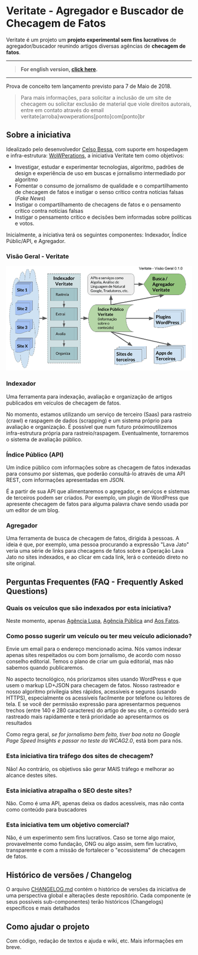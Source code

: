 # Veritate - Agregador e Buscador de Checagem de Fatos

Veritate é um projeto um **projeto experimental sem fins lucrativos** de agregador/buscador reunindo artigos diversas agências de **checagem de fatos**.
<hr>

> **For english version, [click here](README-EN.md).**

<hr>

Prova de conceito tem lançamento previsto para 7 de Maio de 2018.

> Para mais informações, para solicitar a inclusão de um site de checagem ou solicitar exclusão de material que viole direitos autorais, entre em contato através do email veritate{arroba}wowperations[ponto]com[ponto]br

## Sobre a iniciativa

Idealizado pelo desenvolvedor <a href="https://www.celsobessa.com.br">Celso Bessa</a>, com suporte em hospedagem e infra-estrutura: <a href="https://www.wowperations.com.br">WoWPerations</a>, a iniciativa  Veritate tem como objetivos:

- Investigar, estudar e experimentar tecnologias, algoritmo, padrões de design e experiência de uso em buscas e jornalismo intermediado por algoritmo
- Fomentar o consumo de jornalismo de qualidade e o compartilhamento de checagem de fatos e instigar o senso crítico contra notícias falsas (_Fake News_)
- Instigar o compartilhamento de checagens de fatos e o pensamento crítico contra notícias falsas
- Instigar o pensamento crítico e decisões bem informadas sobre políticas e votos.

Inicialmente, a iniciativa terá os seguintes componentes: Indexador, Índice Públic/API, e Agregador.

### Visão Geral - Veritate

![Diagrama com Visão Geral da Iniciativa Veritate - Versão 0.1.0](images/veritate-diagrama-visao-geral-0.1.0.png)

### Indexador

Uma ferramenta para indexação, avaliação e organização de artigos publicados em veículos de checagem de fatos.

No momento, estamos utilizando um serviço de terceiro (Saas) para rastreio (crawl) e raspagem de dados (scrapping) e um sistema próprio para avaliação e organização. É possível que num futuro próximoutilizemos infra-estrutura própria para rastreio/raspagem. Eventualmente, tornaremos o sistema de avaliação público.

### Índice Público (API)

Um índice público com informações sobre as checagem de fatos indexadas para consumo por sistemas, que poderão consultá-lo através de uma API REST, com informações apresentadas em JSON.

É a partir de sua API que alimentaremos o agregador, e serviços e sistemas de terceiros podem ser criados. Por exemplo, um plugin de WordPress que apresente checagem de fatos para alguma palavra chave sendo usada por um editor de um blog.

### Agregador

Uma ferramenta de busca de checagem de fatos, dirigida à pessoas. A ideia é que, por exemplo, uma pessoa procurando a expressão  "Lava Jato" veria uma série de links para checagens de fatos sobre a Operação Lava Jato no sites indexados, e ao clicar em cada link, lerá o conteúdo direto no site original.

## Perguntas Frequentes (FAQ - Frequently Asked Questions)

### Quais os veículos que são indexados por esta iniciativa?

Neste momento, apenas [Agência Lupa](http://piaui.folha.uol.com.br/lupa/), [Agência Pública](https://apublica.org/checagem/) and [Aos Fatos](https://aosfatos.org).

### Como posso sugerir um veículo ou ter meu veículo adicionado?

Envie um email para o endereço mencionado acima. Nós vamos indexar apenas sites respeitados ou com bom jornalismo, de acordo com nosso conselho editorial. Temos o plano de criar um guia editorial, mas não sabemos quando publicaremos.

No aspecto tecnológico, nós priorizamos sites usando WordPress e que usem o markup LD+JSON para checagem de fatos. Nosso rastreador e nosso algoritmo privilegia sites rápidos, acessíveis e seguros (usando HTTPS), especialmente os acessíveis facilmente por telefone ou leitores de tela. E se você der permissão expressão para apresentarmos pequenos trechos (entre 140 e 280 caracteres) do artigo de seu site, o conteúdo será rastreado mais rapidamente e terá prioridade ao apresentarmos os resultados

Como regra geral, *se for jornalismo bem feito, tiver boa nota no Google Page Speed Insights e passar no teste da WCAG2.0*, está bom para nós.

### Esta iniciativa tira tráfego dos sites de checagem?

Não! Ao contrário, os objetivos são gerar MAIS tráfego e melhorar ao alcance destes sites.

### Esta iniciativa atrapalha o SEO deste sites?

Não. Como é uma API, apenas deixa os dados acessíveis, mas não conta como conteúdo para buscadores

### Esta iniciativa tem um objetivo comercial?

Não, é um experimento sem fins lucrativos. Caso se torne algo maior, provavelmente como fundação, ONG ou algo assim, sem fim lucrativo, transparente e com a missão de fortalecer o "ecossistema" de checagem de fatos.

## Histórico de versões / Changelog

O arquivo [CHANGELOG.md](CHANGELOG.md) contém o histórico de versões da iniciativa de uma perspectiva global e alterações deste repositório. Cada componente (e seus possíveis sub-componentes) terão históricos (Changelogs) específicos e mais detalhados

## Como ajudar o projeto

Com código, redação de textos e ajuda e wiki, etc. Mais informações em breve.